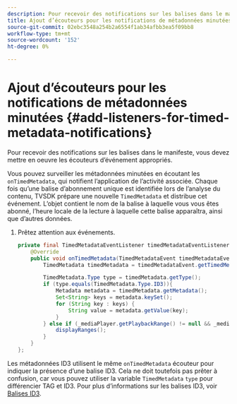 ```yaml
---
description: Pour recevoir des notifications sur les balises dans le manifeste, vous devez mettre en oeuvre les écouteurs d’événement appropriés.
title: Ajout d’écouteurs pour les notifications de métadonnées minutées
source-git-commit: 02ebc3548a254b2a6554f1ab34afbb3ea5f09bb8
workflow-type: tm+mt
source-wordcount: '152'
ht-degree: 0%

---
```


# Ajout d’écouteurs pour les notifications de métadonnées minutées {#add-listeners-for-timed-metadata-notifications}

Pour recevoir des notifications sur les balises dans le manifeste, vous devez mettre en oeuvre les écouteurs d’événement appropriés.

Vous pouvez surveiller les métadonnées minutées en écoutant les `onTimedMetadata`, qui notifient l’application de l’activité associée. Chaque fois qu’une balise d’abonnement unique est identifiée lors de l’analyse du contenu, TVSDK prépare une nouvelle `TimedMetadata` et distribue cet événement. L’objet contient le nom de la balise à laquelle vous vous êtes abonné, l’heure locale de la lecture à laquelle cette balise apparaîtra, ainsi que d’autres données.

1. Prêtez attention aux événements.

   ```java
   private final TimedMetadataEventListener timedMetadataEventListener = new TimedMetadataEventListener() { 
       @Override 
       public void onTimedMetadata(TimedMetadataEvent timedMetadataEvent) { 
           TimedMetadata timedMetadata = timedMetadataEvent.getTimedMetadata(); 
   
           TimedMetadata.Type type = timedMetadata.getType(); 
           if (type.equals(TimedMetadata.Type.ID3)){ 
               Metadata metadata = timedMetadata.getMetadata(); 
               Set<String> keys = metadata.keySet(); 
               for (String key : keys) { 
                   String value = metadata.getValue(key); 
               } 
           } else if (_mediaPlayer.getPlaybackRange() != null && _mediaPlayer.getPlaybackRange().getDuration() > 0) { 
               displayRanges(); 
           } 
       } 
   }; 
   ```

Les métadonnées ID3 utilisent le même `onTimedMetadata` écouteur pour indiquer la présence d’une balise ID3. Cela ne doit toutefois pas prêter à confusion, car vous pouvez utiliser la variable `TimedMetadata` `type` pour différencier TAG et ID3. Pour plus d’informations sur les balises ID3, voir  [Balises ID3](../../content-playback-options/t-psdk-android-2.7-id3-metadata-retrieve.md).
